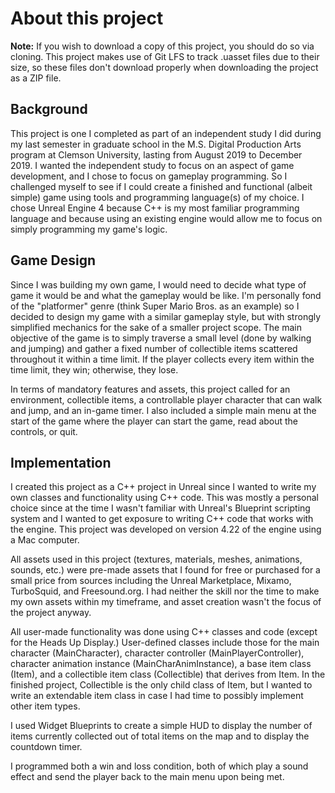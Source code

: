 # About this project
**Note:** If you wish to download a copy of this project, you should do so via cloning. This project makes use of Git LFS to track .uasset files due to their size, so these files don't download properly when downloading the project as a ZIP file.

## Background
This project is one I completed as part of an independent study I did during my last semester in graduate school in the M.S. Digital Production Arts program at Clemson University, lasting from August 2019 to December 2019. I wanted the independent study to focus on an aspect of game development, and I chose to focus on gameplay programming. So I challenged myself to see if I could create a finished and functional (albeit simple) game using tools and programming language(s) of my choice. I chose Unreal Engine 4 because C++ is my most familiar programming language and because using an existing engine would allow me to focus on simply programming my game's logic. 

## Game Design
Since I was building my own game, I would need to decide what type of game it would be and what the gameplay would be like. I'm personally fond of the "platformer" genre (think Super Mario Bros. as an example) so I decided to design my game with a similar gameplay style, but with strongly simplified mechanics for the sake of a smaller project scope. The main objective of the game is to simply traverse a small level (done by walking and jumping) and gather a fixed number of collectible items scattered throughout it within a time limit. If the player collects every item within the time limit, they win; otherwise, they lose. 

In terms of mandatory features and assets, this project called for an environment, collectible items, a controllable player character that can walk and jump, and an in-game timer. I also included a simple main menu at the start of the game where the player can start the game, read about the controls, or quit. 

## Implementation
I created this project as a C++ project in Unreal since I wanted to write my own classes and functionality using C++ code. This was mostly a personal choice since at the time I wasn't familiar with Unreal's Blueprint scripting system and I wanted to get exposure to writing C++ code that works with the engine. This project was developed on version 4.22 of the engine using a Mac computer.

All assets used in this project (textures, materials, meshes, animations, sounds, etc.) were pre-made assets that I found for free or purchased for a small price from sources including the Unreal Marketplace, Mixamo, TurboSquid, and Freesound.org. I had neither the skill nor the time to make my own assets within my timeframe, and asset creation wasn't the focus of the project anyway.

All user-made functionality was done using C++ classes and code (except for the Heads Up Display.) User-defined classes include those for the main character (MainCharacter), character controller (MainPlayerController), character animation instance (MainCharAnimInstance), a base item class (Item), and a collectible item class (Collectible) that derives from Item. In the finished project, Collectible is the only child class of Item, but I wanted to write an extendable item class in case I had time to possibly implement other item types.

I used Widget Blueprints to create a simple HUD to display the number of items currently collected out of total items on the map and to display the countdown timer.

I programmed both a win and loss condition, both of which play a sound effect and send the player back to the main menu upon being met.
